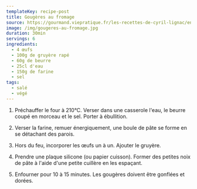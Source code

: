 ```yaml
---
templateKey: recipe-post
title: Gougères au fromage
source: https://gourmand.viepratique.fr/les-recettes-de-cyril-lignac/entree-les-recettes-de-cyril-lignac/gougeres-au-fromage-29870.html#post-29870
image: /img/gougeres-au-fromage.jpg
duration: 30min
servings: 6
ingredients:
  - 4 œufs
  - 100g de gruyère rapé
  - 60g de beurre
  - 25cl d'eau
  - 150g de farine
  - sel
tags:
  - salé
  - végé
---
```

1. Préchauffer le four à 210°C. Verser dans une casserole l'eau, le beurre coupé en morceau et le sel. Porter à ébullition.

2. Verser la farine, remuer énergiquement, une boule de pâte se forme en se détachant des parois.

3. Hors du feu, incorporer les œufs un à un. Ajouter le gruyère.

4. Prendre une plaque silicone (ou papier cuisson). Former des petites noix de pâte à l'aide d'une petite cuillère en les espaçant.

5. Enfourner pour 10 à 15 minutes. Les gougères doivent être gonflées et dorées. 

